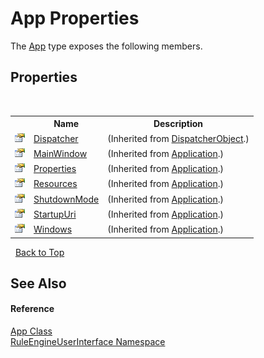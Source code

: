 # App Properties
 

The <a href="91eae498-e2dd-b07f-ee14-4c797a92fe80">App</a> type exposes the following members.


## Properties
&nbsp;<table><tr><th></th><th>Name</th><th>Description</th></tr><tr><td>![Public property](media/pubproperty.gif "Public property")</td><td><a href="http://msdn2.microsoft.com/en-us/library/ms605656" target="_blank">Dispatcher</a></td><td> (Inherited from <a href="http://msdn2.microsoft.com/en-us/library/ms615925" target="_blank">DispatcherObject</a>.)</td></tr><tr><td>![Public property](media/pubproperty.gif "Public property")</td><td><a href="http://msdn2.microsoft.com/en-us/library/ms600305" target="_blank">MainWindow</a></td><td> (Inherited from <a href="http://msdn2.microsoft.com/en-us/library/ms588794" target="_blank">Application</a>.)</td></tr><tr><td>![Public property](media/pubproperty.gif "Public property")</td><td><a href="http://msdn2.microsoft.com/en-us/library/ms600306" target="_blank">Properties</a></td><td> (Inherited from <a href="http://msdn2.microsoft.com/en-us/library/ms588794" target="_blank">Application</a>.)</td></tr><tr><td>![Public property](media/pubproperty.gif "Public property")</td><td><a href="http://msdn2.microsoft.com/en-us/library/ms600307" target="_blank">Resources</a></td><td> (Inherited from <a href="http://msdn2.microsoft.com/en-us/library/ms588794" target="_blank">Application</a>.)</td></tr><tr><td>![Public property](media/pubproperty.gif "Public property")</td><td><a href="http://msdn2.microsoft.com/en-us/library/ms600308" target="_blank">ShutdownMode</a></td><td> (Inherited from <a href="http://msdn2.microsoft.com/en-us/library/ms588794" target="_blank">Application</a>.)</td></tr><tr><td>![Public property](media/pubproperty.gif "Public property")</td><td><a href="http://msdn2.microsoft.com/en-us/library/ms600309" target="_blank">StartupUri</a></td><td> (Inherited from <a href="http://msdn2.microsoft.com/en-us/library/ms588794" target="_blank">Application</a>.)</td></tr><tr><td>![Public property](media/pubproperty.gif "Public property")</td><td><a href="http://msdn2.microsoft.com/en-us/library/ms600586" target="_blank">Windows</a></td><td> (Inherited from <a href="http://msdn2.microsoft.com/en-us/library/ms588794" target="_blank">Application</a>.)</td></tr></table>&nbsp;
<a href="#app-properties">Back to Top</a>

## See Also


#### Reference
<a href="91eae498-e2dd-b07f-ee14-4c797a92fe80">App Class</a><br /><a href="4fd79996-bd1b-85c7-594d-379d79269e64">RuleEngineUserInterface Namespace</a><br />